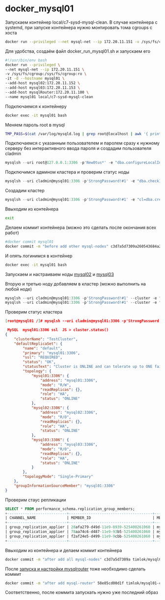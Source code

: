 # docker_mysql01

Запускаем контейнер local/c7-sysd-mysql-clean.
В случае контейнера с systemd, при запуске контейнера нужно монтировать тома cgroups с хоста
```bash
docker run --privileged --net mysql-net --ip 172.20.11.151 -v /sys/fs/cgroup:/sys/fs/cgroup:ro -it -d --hostname mysql01 --add-host mysql02:172.20.11.152 --add-host mysql03:172.20.11.153 --add-host mysqlRouter:172.20.11.100 --name mysql01 local/c7-sysd-mysql-clean
```
Для удобства, создаём файл docker_run_mysql01.sh и запускаем его
```bash
#!/usr/bin/env bash
docker run --privileged \
--net mysql-net --ip 172.20.11.151 \
-v /sys/fs/cgroup:/sys/fs/cgroup:ro \
-it -d --hostname mysql01 \
--add-host mysql02:172.20.11.152 \
--add-host mysql03:172.20.11.153 \
--add-host mysqlRouter:172.20.11.100 \
--name mysql01 local/c7-sysd-mysql-clean
```
Подключаемся к контейнеру
```bash
docker exec -it mysql01 bash
```
Меняем пароль root в mysql
```bash
TMP_PASS=$(cat /var/log/mysqld.log | grep root@localhost | awk '{ print $13 }'); echo $TMP_PASS; mysql -uroot -p$TMP_PASS --connect-expired-password -e "alter user 'root'@'localhost' identified by 'New0tus*';"
```
Подключаемся с указанным пользователем и паролем сразу к нужному серверу без интерактивного ввода пароля и создадим пользователя cladmin
```js
mysqlsh --uri root@127.0.0.1:3306 -p'New0tus*' -e "dba.configureLocalInstance(\"127.0.0.1:3306\", {password: \"New0tus*\", mycnfPath: \"/etc/my.cnf\", clusterAdmin: \"cladmin\", clusterAdminPassword: \"StrongPassword\!\#1\"})"
```
Подключимся админом кластера и проверим статус ноды
```js
mysqlsh --uri cladmin@mysql01:3306 -p'StrongPassword!#1' -e "dba.checkInstanceConfiguration()"
```
Создадим кластер
```js
mysqlsh --uri cladmin@mysql01:3306 -p'StrongPassword!#1' -e "cl=dba.createCluster('TestCluster', {ipWhitelist: 'mysql01,mysql02,mysql03'})"
```
Ввыходим из контейнера
```bash
exit
```
Делаем коммит контейнера (можно это сделать после окончания всех работ)
```bash
#docker commit mysql01
docker commit -m "before add other mysql-nodes" c3d7a5d7309a260543684a2dc1d5bdd94e809773f76f0b9795174811e65f8e32 timlok/mysql01-cl:v1
```
И опять логинимся в контейнер
```bash
docker exec -it mysql01 bash
```
Запускаем и настраиваем ноды [mysql02](/flies/innodb_systemd/_info/docker_mysql02.md) и [mysql03](/flies/innodb_systemd/_info/docker_mysql03.md)

Вторую и третью ноду добавляем в кластер (можно выполнить на любой ноде)
```js
mysqlsh --uri cladmin@mysql01:3306 -p'StrongPassword!#1' --cluster -e "cluster.addInstance('cladmin@mysql02:3306', {password: \"StrongPassword\!\#1\", ipWhitelist: 'mysql01,mysql02,mysql03'})"
mysqlsh --uri cladmin@mysql01:3306 -p'StrongPassword!#1' --cluster -e "cluster.addInstance('cladmin@mysql03:3306', {password: \"StrongPassword\!\#1\", ipWhitelist: 'mysql01,mysql02,mysql03'})"
```
Проверим статус кластера
```json
[root@mysql01 /]# mysqlsh --uri cladmin@mysql01:3306 -p'StrongPassword!#1' --cluster

 MySQL  mysql01:3306 ssl  JS > cluster.status()
{   
    "clusterName": "TestCluster",
    "defaultReplicaSet": {
        "name": "default",
        "primary": "mysql01:3306",
        "ssl": "REQUIRED",
        "status": "OK",
        "statusText": "Cluster is ONLINE and can tolerate up to ONE failure.",
        "topology": {
            "mysql01:3306": {
                "address": "mysql01:3306",
                "mode": "R/W",
                "readReplicas": {},
                "role": "HA",
                "status": "ONLINE"
            },
            "mysql02:3306": {
                "address": "mysql02:3306",
                "mode": "R/O",
                "readReplicas": {},
                "role": "HA",
                "status": "ONLINE"
            },
            "mysql03:3306": {
                "address": "mysql03:3306",
                "mode": "R/O",
                "readReplicas": {},
                "role": "HA",
                "status": "ONLINE"
            }
        },
        "topologyMode": "Single-Primary"
    },
    "groupInformationSourceMember": "mysql01:3306"
}
```
Проверим стаус репликации
```sql
SELECT * FROM performance_schema.replication_group_members;
+---------------------------+--------------------------------------+-------------+-------------+--------------+-------------+----------------+
| CHANNEL_NAME              | MEMBER_ID                            | MEMBER_HOST | MEMBER_PORT | MEMBER_STATE | MEMBER_ROLE | MEMBER_VERSION |
+---------------------------+--------------------------------------+-------------+-------------+--------------+-------------+----------------+
| group_replication_applier | 28afa279-d49d-11e9-8939-525400261060 | mysql03     |        3306 | ONLINE       | SECONDARY   | 8.0.16         |
| group_replication_applier | 78aa74c6-d487-11e9-93b5-525400261060 | mysql02     |        3306 | ONLINE       | PRIMARY     | 8.0.16         |
| group_replication_applier | f2af24e5-d499-11e9-9cbb-525400261060 | mysql01     |        3306 | ONLINE       | SECONDARY   | 8.0.16         |
+---------------------------+--------------------------------------+-------------+-------------+--------------+-------------+----------------+
```
Ввыходим из контейнера и делаем коммит контейнера
```bash
docker commit -m "after add all mysql-nodes" c3d7a5d7309a timlok/mysql01-cl:v2
```
После [запуска и настройки mysqlrouter](/flies/innodb_systemd/_info/docker_mysqlRouter.md) тоже необходимо сделать коммит
```bash
docker commit -m "after add mysql-router" 58e85cd00d1f timlok/mysql01-cl:v3
```
Соответственно, после коммита запускать нужно уже последний образ
